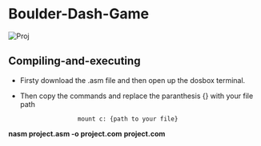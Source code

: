 # Boulder-Dash-Game

![Proj](https://github.com/Rafeel1/Boulder-Dash-Game/assets/99249483/4cd322db-714d-458a-9a1e-c041b61d566b)

## Compiling-and-executing ##

- Firsty download the .asm file and then open up the dosbox terminal. 

- Then copy the commands and replace the paranthesis {} with your file path

                      mount c: {path to your file} 

**nasm project.asm -o project.com**
**project.com**
